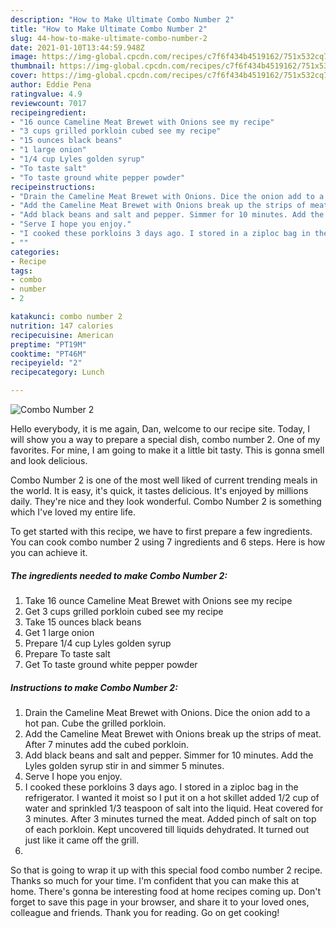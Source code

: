 ```yaml
---
description: "How to Make Ultimate Combo Number 2"
title: "How to Make Ultimate Combo Number 2"
slug: 44-how-to-make-ultimate-combo-number-2
date: 2021-01-10T13:44:59.948Z
image: https://img-global.cpcdn.com/recipes/c7f6f434b4519162/751x532cq70/combo-number-2-recipe-main-photo.jpg
thumbnail: https://img-global.cpcdn.com/recipes/c7f6f434b4519162/751x532cq70/combo-number-2-recipe-main-photo.jpg
cover: https://img-global.cpcdn.com/recipes/c7f6f434b4519162/751x532cq70/combo-number-2-recipe-main-photo.jpg
author: Eddie Pena
ratingvalue: 4.9
reviewcount: 7017
recipeingredient:
- "16 ounce Cameline Meat Brewet with Onions see my recipe"
- "3 cups grilled porkloin cubed see my recipe"
- "15 ounces black beans"
- "1 large onion"
- "1/4 cup Lyles golden syrup"
- "To taste salt"
- "To taste ground white pepper powder"
recipeinstructions:
- "Drain the Cameline Meat Brewet with Onions. Dice the onion add to a hot pan. Cube the grilled porkloin."
- "Add the Cameline Meat Brewet with Onions break up the strips of meat. After 7 minutes add the cubed porkloin."
- "Add black beans and salt and pepper. Simmer for 10 minutes. Add the Lyles golden syrup stir in and simmer 5 minutes."
- "Serve I hope you enjoy."
- "I cooked these porkloins 3 days ago. I stored in a ziploc bag in the refrigerator. I wanted it moist so I put it on a hot skillet added 1/2 cup of water and sprinkled 1/3 teaspoon of salt into the liquid. Heat covered for 3 minutes. After 3 minutes turned the meat. Added pinch of salt on top of each porkloin. Kept uncovered till liquids dehydrated. It turned out just like it came off the grill."
- ""
categories:
- Recipe
tags:
- combo
- number
- 2

katakunci: combo number 2 
nutrition: 147 calories
recipecuisine: American
preptime: "PT19M"
cooktime: "PT46M"
recipeyield: "2"
recipecategory: Lunch

---
```



![Combo Number 2](https://img-global.cpcdn.com/recipes/c7f6f434b4519162/751x532cq70/combo-number-2-recipe-main-photo.jpg)

Hello everybody, it is me again, Dan, welcome to our recipe site. Today, I will show you a way to prepare a special dish, combo number 2. One of my favorites. For mine, I am going to make it a little bit tasty. This is gonna smell and look delicious.



Combo Number 2 is one of the most well liked of current trending meals in the world. It is easy, it's quick, it tastes delicious. It's enjoyed by millions daily. They're nice and they look wonderful. Combo Number 2 is something which I've loved my entire life.


To get started with this recipe, we have to first prepare a few ingredients. You can cook combo number 2 using 7 ingredients and 6 steps. Here is how you can achieve it.

<!--inarticleads1-->

##### The ingredients needed to make Combo Number 2:

1. Take 16 ounce Cameline Meat Brewet with Onions see my recipe
1. Get 3 cups grilled porkloin cubed see my recipe
1. Take 15 ounces black beans
1. Get 1 large onion
1. Prepare 1/4 cup Lyles golden syrup
1. Prepare To taste salt
1. Get To taste ground white pepper powder




<!--inarticleads2-->

##### Instructions to make Combo Number 2:

1. Drain the Cameline Meat Brewet with Onions. Dice the onion add to a hot pan. Cube the grilled porkloin.
1. Add the Cameline Meat Brewet with Onions break up the strips of meat. After 7 minutes add the cubed porkloin.
1. Add black beans and salt and pepper. Simmer for 10 minutes. Add the Lyles golden syrup stir in and simmer 5 minutes.
1. Serve I hope you enjoy.
1. I cooked these porkloins 3 days ago. I stored in a ziploc bag in the refrigerator. I wanted it moist so I put it on a hot skillet added 1/2 cup of water and sprinkled 1/3 teaspoon of salt into the liquid. Heat covered for 3 minutes. After 3 minutes turned the meat. Added pinch of salt on top of each porkloin. Kept uncovered till liquids dehydrated. It turned out just like it came off the grill.
1. 




So that is going to wrap it up with this special food combo number 2 recipe. Thanks so much for your time. I'm confident that you can make this at home. There's gonna be interesting food at home recipes coming up. Don't forget to save this page in your browser, and share it to your loved ones, colleague and friends. Thank you for reading. Go on get cooking!
